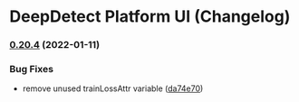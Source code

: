 # DeepDetect Platform UI (Changelog)

### [0.20.4](https://github.com/jolibrain/platform_ui/compare/v0.20.3...v0.20.4) (2022-01-11)


### Bug Fixes

* remove unused trainLossAttr variable ([da74e70](https://github.com/jolibrain/platform_ui/commit/da74e70fe5238b9786f7d4883a365b8b1b7de985))
